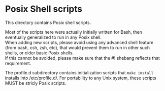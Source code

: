 Posix Shell scripts
===================

This directory contains Posix shell scripts.  

Most of the scripts here were actually initially written for Bash, then eventually generalized to run in any Posix shell.  
When adding new scripts, please avoid using any advanced shell feature (from bash, csh, zsh, etc),
that would prevent them to run in other such shells, or older basic Posix shells.  
If this cannot be avoided, please make sure that the #! shebang reflects that requirement.

The profile.d subdirectory contains initialization scripts that `make install` installs into /etc/profile.d/.
For portability to any Unix system, these scripts MUST be stricly Posix scripts.
